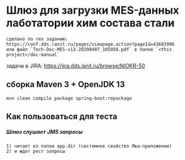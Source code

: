 # Шлюз для загрузки MES-данных лаботатории хим состава стали
````
сделано по тех заданию: https://conf.dds.lanit.ru/pages/viewpage.action?pageId=43683996
или файл `Tech-Doc-MES-v13-20200407_105058.pdf` в папке `<this project>/doc-manual`
````
задача в JIRA: https://jira.dds.lanit.ru/browse/NIOKR-50

## сборка Maven 3 + OpenJDK 13
```
mvn clean compile package spring-boot:repackage 
```

## Как пользоваться для теста
##### Шлюз слушает JMS запросы 
    1) читает из папки app.dir (системное свойство Ява-приложении)
    2) и ждет рест запросы
